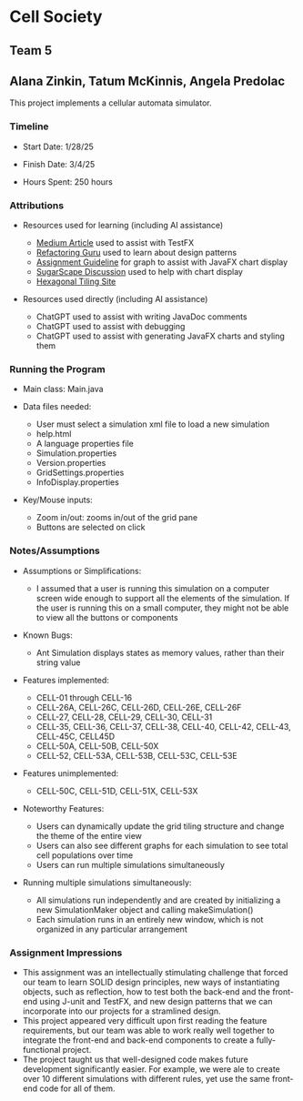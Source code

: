 # Cell Society
## Team 5
## Alana Zinkin, Tatum McKinnis, Angela Predolac


This project implements a cellular automata simulator.

### Timeline

 * Start Date: 1/28/25

 * Finish Date: 3/4/25

 * Hours Spent: 250 hours


### Attributions

 * Resources used for learning (including AI assistance)
   * [Medium Article](https://adam-carroll.medium.com/user-interface-testing-with-testfx-5747ba02b0ec) used
   to assist with TestFX
   * [Refactoring Guru](https://refactoring.guru/design-patterns/factory-method) used to learn about design patterns
   * [Assignment Guideline](https://courses.cs.duke.edu/compsci308/spring25/assign/02_simulation/nifty/scott-wator-world/WatorWorld.htm#Histogram) for graph to assist with JavaFX chart display
   * [SugarScape Discussion](https://greenteapress.com/complexity/html/thinkcomplexity012.html#fig.notax) used to help with chart display
   * [Hexagonal Tiling Site](https://mathworld.wolfram.com/HexagonalGrid.html)
 
 * Resources used directly (including AI assistance)
   * ChatGPT used to assist with writing JavaDoc comments
   * ChatGPT used to assist with debugging 
   * ChatGPT used to assist with generating JavaFX charts and styling them

### Running the Program

 * Main class: Main.java

 * Data files needed: 
   * User must select a simulation xml file to load a new simulation
   * help.html
   * A language properties file
   * Simulation.properties
   * Version.properties
   * GridSettings.properties
   * InfoDisplay.properties

 * Key/Mouse inputs:
   * Zoom in/out: zooms in/out of the grid pane
   * Buttons are selected on click


### Notes/Assumptions

 * Assumptions or Simplifications:
   * I assumed that a user is running this simulation on a computer screen wide enough to support all
   the elements of the simulation. If the user is running this on a small computer, they might not be able to view 
   all the buttons or components

 * Known Bugs:
   * Ant Simulation displays states as memory values, rather than their string value

 * Features implemented:
   * CELL-01 through CELL-16
   * CELL-26A, CELL-26C, CELL-26D, CELL-26E, CELL-26F
   * CELL-27, CELL-28, CELL-29, CELL-30, CELL-31
   * CELL-35, CELL-36, CELL-37, CELL-38, CELL-40, CELL-42, CELL-43, CELL-45C, CELL45D
   * CELL-50A, CELL-50B, CELL-50X
   * CELL-52, CELL-53A, CELL-53B, CELL-53C, CELL-53E

 * Features unimplemented:
   * CELL-50C, CELL-51D, CELL-51X, CELL-53X 

 * Noteworthy Features:
   * Users can dynamically update the grid tiling structure and change the theme of the entire view
   * Users can also see different graphs for each simulation to see total cell populations over time
   * Users can run multiple simulations simultaneously

 * Running multiple simulations simultaneously:
   * All simulations run independently and are created by 
   initializing a new SimulationMaker object and calling makeSimulation()
   * Each simulation runs in an entirely new window, which is not organized in any particular arrangement


### Assignment Impressions
* This assignment was an intellectually stimulating challenge that forced our team to
learn SOLID design principles, new ways of instantiating objects, such as reflection, how to test both the back-end and
the front-end using J-unit and TestFX, and new design patterns that we can incorporate into our projects for a stramlined design.
* This project appeared very difficult upon first reading the feature requirements, but our team was able to work really well together
to integrate the front-end and back-end components to create a fully-functional project.
* The project taught us that well-designed code makes future development significantly easier. For example, we were ale to create over 10 different
simulations with different rules, yet use the same front-end code for all of them.


